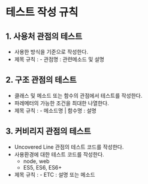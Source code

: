 # 테스트 작성 규칙



## 1. 사용처 관점의 테스트
- 사용한 방식을 기준으로 작성한다.
- 제목 규칙 : - 관점명 : 관련메소드 및 설명

## 2. 구조 관점의 테스트
- 클래스 및 메소드 또는 함수의 관점에서 테스트를 작성한다.
- 파레메터의 가능한 조건을 최대한 나열한다.
- 제목 규칙 : - 메소드명 | 함수명 : 설명

## 3. 커비리지 관점의 테스트
- Uncovered Line 관점의 테스트 코드를 작성한다.
- 사용환경에 대한 테스트 코드를 작성한다.
    + node, web
    + ES5, ES6, ES6+
- 제목 규칙 : - ETC : 설명 또는 메소드

## 